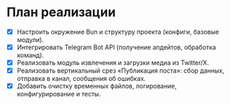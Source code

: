 # План реализации

- [x] Настроить окружение Bun и структуру проекта (конфиги, базовые модули).
- [x] Интегрировать Telegram Bot API (получение апдейтов, обработка команд).
- [x] Реализовать модуль извлечения и загрузки медиа из Twitter/X.
- [x] Реализовать вертикальный срез «Публикация поста»: сбор данных, отправка в канал, сообщения об ошибках.
- [x] Добавить очистку временных файлов, логирование, конфигурирование и тесты.
